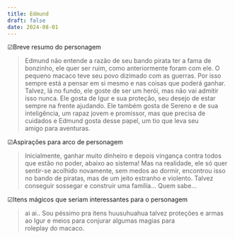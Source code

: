 ```yaml
---
title: Edmund
draft: false
date: 2024-08-01
---
```

☑Breve resumo do personagem

> Edmund não entende a razão de seu bando pirata ter a fama de bonzinho, ele quer ser ruim, como anteriormente foram com ele. O pequeno macaco teve seu povo dizimado com as guerras. Por isso sempre está a pensar em si mesmo e nas coisas que poderá ganhar. Talvez, lá no fundo, ele goste de ser um herói, mas não vai admitir isso nunca. Ele gosta de Igur e sua proteção, seu desejo de estar sempre na frente ajudando. Ele também gosta de Sereno e de sua inteligência, um rapaz jovem e promissor, mas que precisa de cuidados e Edmund gosta desse papel, um tio que leva seu amigo para aventuras.

☑Aspirações para arco de personagem 

> Inicialmente, ganhar muito dinheiro e depois vingança contra todos que estão no poder, abaixo ao sistema! Mas na realidade, ele só quer sentir-se acolhido novamente, sem medos ao dormir, encontrou isso no bando de piratas, mas de um jeito estranho e violento. Talvez conseguir sossegar e construir uma família... Quem sabe...

☑Itens mágicos que seriam interessantes para o personagem

> ai ai.. Sou péssimo pra itens huusuhuahua talvez proteções e armas ao Igur e meios para conjurar algumas magias para roleplay do macaco.
